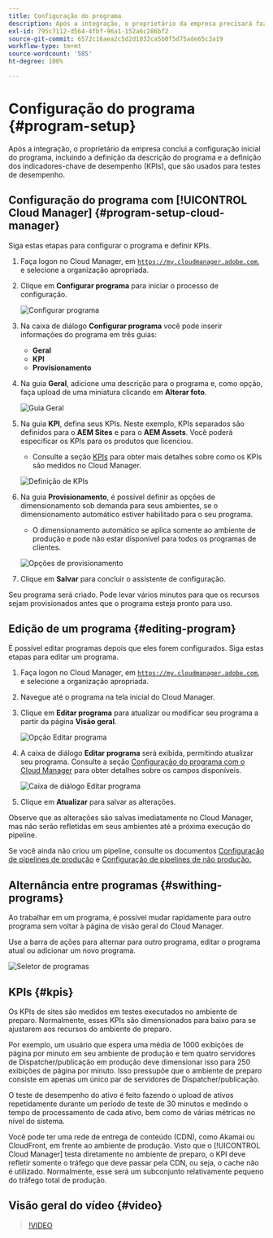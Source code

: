 ```yaml
---
title: Configuração do programa
description: Após a integração, o proprietário da empresa precisará fazer uma configuração inicial do programa.
exl-id: 795c7112-d564-4fbf-96a1-152a6c286bf2
source-git-commit: 6572c16aea2c5d2d1032ca5b0f5d75ade65c3a19
workflow-type: tm+mt
source-wordcount: '585'
ht-degree: 100%

---
```



# Configuração do programa {#program-setup}

Após a integração, o proprietário da empresa conclui a configuração inicial do programa, incluindo a definição da descrição do programa e a definição dos indicadores-chave de desempenho (KPIs), que são usados para testes de desempenho.

## Configuração do programa com [!UICONTROL Cloud Manager] {#program-setup-cloud-manager}

Siga estas etapas para configurar o programa e definir KPIs.

1. Faça logon no Cloud Manager, em [`https://my.cloudmanager.adobe.com`](https://my.cloudmanager.adobe.com), e selecione a organização apropriada.

1. Clique em **Configurar programa** para iniciar o processo de configuração.

   ![Configurar programa](/help/assets/set-up-program/setup1.png)

1. Na caixa de diálogo **Configurar programa** você pode inserir informações do programa em três guias:

   * **Geral**
   * **KPI**
   * **Provisionamento**

1. Na guia **Geral**, adicione uma descrição para o programa e, como opção, faça upload de uma miniatura clicando em **Alterar foto**.

   ![Guia Geral](/help/assets/Setup_Program-General.png)

1. Na guia **KPI**, defina seus KPIs. Neste exemplo, KPIs separados são definidos para o **AEM Sites** e para o **AEM Assets**. Você poderá especificar os KPIs para os produtos que licenciou.

   * Consulte a seção [KPIs](#kpis) para obter mais detalhes sobre como os KPIs são medidos no Cloud Manager.

   ![Definição de KPIs](/help/assets/Setup_Program-KPIs.png)

1. Na guia **Provisionamento**, é possível definir as opções de dimensionamento sob demanda para seus ambientes, se o dimensionamento automático estiver habilitado para o seu programa.

   * O dimensionamento automático se aplica somente ao ambiente de produção e pode não estar disponível para todos os programas de clientes.

   ![Opções de provisionamento](/help/assets/Setup_Program-Provisioning.png)

1. Clique em **Salvar** para concluir o assistente de configuração.

Seu programa será criado. Pode levar vários minutos para que os recursos sejam provisionados antes que o programa esteja pronto para uso.

## Edição de um programa {#editing-program}

É possível editar programas depois que eles forem configurados. Siga estas etapas para editar um programa.

1. Faça logon no Cloud Manager, em [`https://my.cloudmanager.adobe.com`](https://my.cloudmanager.adobe.com), e selecione a organização apropriada.

1. Navegue até o programa na tela inicial do Cloud Manager.

1. Clique em **Editar programa** para atualizar ou modificar seu programa a partir da página **Visão geral**.

   ![Opção Editar programa](/help/assets/set-up-program/edit-program1.png)

1. A caixa de diálogo **Editar programa** será exibida, permitindo atualizar seu programa. Consulte a seção [Configuração do programa com o Cloud Manager](#program-setup-cloud-manager) para obter detalhes sobre os campos disponíveis.

   ![Caixa de diálogo Editar programa](/help/assets/set-up-program/edit-program-general.png)

1. Clique em **Atualizar** para salvar as alterações.

Observe que as alterações são salvas imediatamente no Cloud Manager, mas não serão refletidas em seus ambientes até a próxima execução do pipeline.

Se você ainda não criou um pipeline, consulte os documentos [Configuração de pipelines de produção](/help/using/production-pipelines.md) e [Configuração de pipelines de não produção.](/help/using/non-production-pipelines.md)

## Alternância entre programas {#swithing-programs}

Ao trabalhar em um programa, é possível mudar rapidamente para outro programa sem voltar à página de visão geral do Cloud Manager.

Use a barra de ações para alternar para outro programa, editar o programa atual ou adicionar um novo programa.

![Seletor de programas](/help/assets/set-up-program/setup2.png)

## KPIs {#kpis}

Os KPIs de sites são medidos em testes executados no ambiente de preparo. Normalmente, esses KPIs são dimensionados para baixo para se ajustarem aos recursos do ambiente de preparo.

Por exemplo, um usuário que espera uma média de 1000 exibições de página por minuto em seu ambiente de produção e tem quatro servidores de Dispatcher/publicação em produção deve dimensionar isso para 250 exibições de página por minuto. Isso pressupõe que o ambiente de preparo consiste em apenas um único par de servidores de Dispatcher/publicação.

O teste de desempenho do ativo é feito fazendo o upload de ativos repetidamente durante um período de teste de 30 minutos e medindo o tempo de processamento de cada ativo, bem como de várias métricas no nível do sistema.

Você pode ter uma rede de entrega de conteúdo (CDN), como Akamai ou CloudFront, em frente ao ambiente de produção. Visto que o [!UICONTROL Cloud Manager] testa diretamente no ambiente de preparo, o KPI deve refletir somente o tráfego que deve passar pela CDN, ou seja, o cache não é utilizado. Normalmente, esse será um subconjunto relativamente pequeno do tráfego total de produção.

## Visão geral do vídeo {#video}

>[!VIDEO](https://video.tv.adobe.com/v/26313/)
